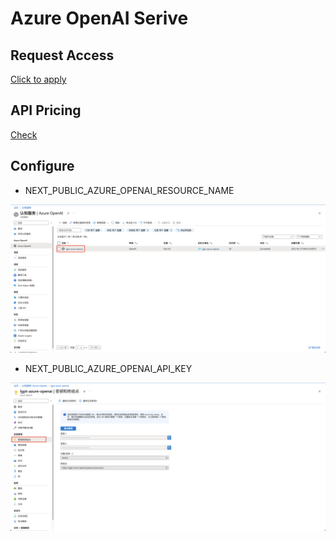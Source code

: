 # Azure OpenAI Serive

## Request Access

[Click to apply](https://customervoice.microsoft.com/Pages/ResponsePage.aspx?id=v4j5cvGGr0GRqy180BHbR7en2Ais5pxKtso_Pz4b1_xUOFA5Qk1UWDRBMjg0WFhPMkIzTzhKQ1dWNyQlQCN0PWcu&culture=en-us&country=us)

## API Pricing

[Check](https://azure.microsoft.com/en-us/pricing/details/cognitive-services/openai-service/)

## Configure

- NEXT_PUBLIC_AZURE_OPENAI_RESOURCE_NAME

<img src="./public/screenshots/azure/resource-name.png" width="640">

- NEXT_PUBLIC_AZURE_OPENAI_API_KEY

<img src="./public/screenshots/azure/api-key.png" width="640">
